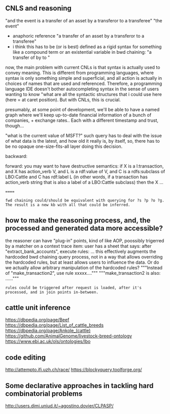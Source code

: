 ## CNLS and reasoning

"and the event is a transfer of an asset by a transferor to a transferee"
"the event"
 - anaphoric reference
"a transfer of an asset by a transferor to a transferee"
 - i think this has to be (or is best) defined as a rigid syntax for something like a compound term or an existential variable in bwd chaining: "a transfer of <something> by <transferor> to <transferee>"
 
 
 now, the main problem with current CNLs is that syntax is actually used to convey meaning. This is different from programming languages, where syntax is only something simple and superficial, and all action is actually in choices of names that are used and referenced.
 Therefore, a programming language IDE doesn't bother autocompleting syntax in the sense of users wanting to know "what are all the syntactic structures that i could use here (here = at caret position). But with CNLs, this is crucial.
 
 




presumably, at some point of development, we'll be able to have a named graph where we'll keep up-to-date financial information of a bunch of companies, + exchange rates..
Each with a different timestamp and trust, though...


"what is the current value of MSFT?"
	such query has to deal with the issue of what data is the latest, and how old it really is, by itself, so, there has to be no opaque one-size-fits-all layer doing this decision.












backward:
	
	
	
	
	
	
	
	
	
forward:
	you may want to have destructive semantics:
		if
			X is a l:transaction,
			and X has action_verb V,
			and L is a rdf:value of V,
			and C is a rdfs:subclass of LBO:Cattle
			and C has rdf:label L
			(in other words, if a transaction has action_verb string that is also a label of a LBO:Cattle subclass)
		then
			the X ...
			
			
			
	====
	
	fwd chaining could/should be equivalent with querying for ?s ?p ?o ?g. The result is a new kb with all that could be inferred.




## how to make the reasoning process, and, the processed and generated data more accessible?

the reasoner can have "plug-in" points, kind of like AOP, poossibly trigerred by a matcher on a context trace item:
	user has a sheet that says: after "extract_bank_accounts", execute rules: ...
	this effectively augments the hardcoded bwd chaining query process, not in a way that allows overriding the hardcoded rules, but at least allows users to influence the data. Or do we actually allow arbitrary manipulation of the hardcoded rules? 
		"""Instead of "make_transaction2", use rule xxxxx...."""
		"""make_transaction2 is also: ......"""
	
	
	rules could be triggered after request is loaded, after it's processed, and in join points in-between.
	
	





## cattle unit inference
https://dbpedia.org/page/Beef
https://dbpedia.org/page/List_of_cattle_breeds
https://dbpedia.org/page/Ankole_(cattle)
https://github.com/AnimalGenome/livestock-breed-ontology
https://www.ebi.ac.uk/ols/ontologies/lbo



## code editing
http://attempto.ifi.uzh.ch/race/
https://blockyquery.toolforge.org/










## Some declarative approaches in tackling hard combinatorial problems
http://users.dimi.uniud.it/~agostino.dovier/CLPASP/
